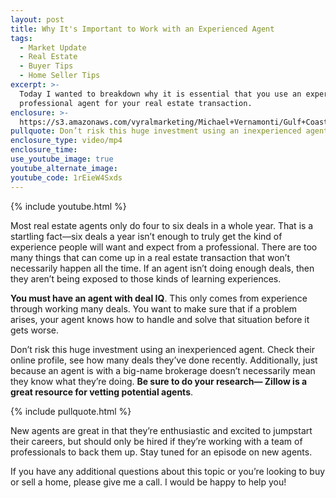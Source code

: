 ```yaml
---
layout: post
title: Why It's Important to Work with an Experienced Agent
tags:
  - Market Update
  - Real Estate
  - Buyer Tips
  - Home Seller Tips
excerpt: >-
  Today I wanted to breakdown why it is essential that you use an experienced,
  professional agent for your real estate transaction.
enclosure: >-
  https://s3.amazonaws.com/vyralmarketing/Michael+Vernamonti/Gulf+Coast+Real+Estate+Communicating+with+your+realtor.mp4
pullquote: Don’t risk this huge investment using an inexperienced agent.
enclosure_type: video/mp4
enclosure_time:
use_youtube_image: true
youtube_alternate_image:
youtube_code: 1rEieW4Sxds
---
```



{% include youtube.html %}

Most real estate agents only do four to six deals in a whole year. That is a startling fact—six deals a year isn’t enough to truly get the kind of experience people will want and expect from a professional. There are too many things that can come up in a real estate transaction that won’t necessarily happen all the time. If an agent isn’t doing enough deals, then they aren’t being exposed to those kinds of learning experiences.

**You must have an agent with deal IQ**. This only comes from experience through working many deals. You want to make sure that if a problem arises, your agent knows how to handle and solve that situation before it gets worse.

Don’t risk this huge investment using an inexperienced agent. Check their online profile, see how many deals they’ve done recently. Additionally, just because an agent is with a big-name brokerage doesn’t necessarily mean they know what they’re doing. **Be sure to do your research— Zillow is a great resource for vetting potential agents**.

{% include pullquote.html %}

New agents are great in that they’re enthusiastic and excited to jumpstart their careers, but should only be hired if they’re working with a team of professionals to back them up. Stay tuned for an episode on new agents.

If you have any additional questions about this topic or you’re looking to buy or sell a home, please give me a call. I would be happy to help you!